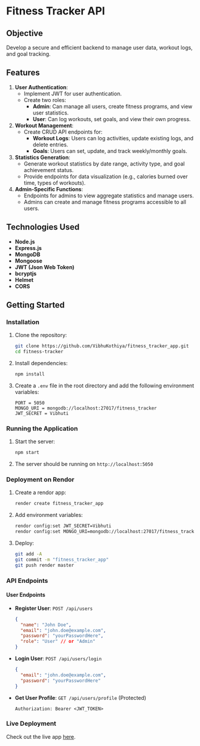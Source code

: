 # Fitness Tracker API

## Objective
Develop a secure and efficient backend to manage user data, workout logs, and goal tracking.

## Features
1. **User Authentication**: 
    - Implement JWT for user authentication.
    - Create two roles: 
        - **Admin**: Can manage all users, create fitness programs, and view user statistics.
        - **User**: Can log workouts, set goals, and view their own progress.
2. **Workout Management**: 
    - Create CRUD API endpoints for:
        - **Workout Logs**: Users can log activities, update existing logs, and delete entries.
        - **Goals**: Users can set, update, and track weekly/monthly goals.
3. **Statistics Generation**: 
    - Generate workout statistics by date range, activity type, and goal achievement status.
    - Provide endpoints for data visualization (e.g., calories burned over time, types of workouts).
4. **Admin-Specific Functions**: 
    - Endpoints for admins to view aggregate statistics and manage users.
    - Admins can create and manage fitness programs accessible to all users.

## Technologies Used
- **Node.js**
- **Express.js**
- **MongoDB**
- **Mongoose**
- **JWT (Json Web Token)**
- **bcryptjs**
- **Helmet**
- **CORS**

## Getting Started

### Installation
1. Clone the repository:
    ```bash
    git clone https://github.com/VibhuKothiya/fitness_tracker_app.git
    cd fitness-tracker
    ```

2. Install dependencies:
    ```bash
    npm install
    ```

3. Create a `.env` file in the root directory and add the following environment variables:
    ```plaintext
    PORT = 5050
    MONGO_URI = mongodb://localhost:27017/fitness_tracker
    JWT_SECRET = Vibhuti
    ```

### Running the Application
1. Start the server:
    ```bash
    npm start
    ```

2. The server should be running on `http://localhost:5050`

### Deployment on Rendor
1. Create a rendor app:
    ```bash
    render create fitness_tracker_app
    ```

2. Add environment variables:
    ```bash
    rendor config:set JWT_SECRET=Vibhuti
    rendor config:set MONGO_URI=mongodb://localhost:27017/fitness_tracker
    ```

3. Deploy:
    ```bash
    git add -A
    git commit -m "fitness_tracker_app"
    git push render master
    ```

### API Endpoints

#### User Endpoints
- **Register User**: `POST /api/users`
    ```json
    {
      "name": "John Doe",
      "email": "john.doe@example.com",
      "password": "yourPasswordHere",
      "role": "User" // or "Admin"
    }
    ```
- **Login User**: `POST /api/users/login`
    ```json
    {
      "email": "john.doe@example.com",
      "password": "yourPasswordHere"
    }
    ```
- **Get User Profile**: `GET /api/users/profile` (Protected)
    ```http
    Authorization: Bearer <JWT_TOKEN>
    ```

### Live Deployment
Check out the live app [here](https://fitness_tracker_app.renderapp.com).


